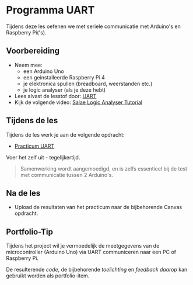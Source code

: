 # Programma UART

Tijdens deze les oefenen we met seriele communicatie met Arduino's en Raspberry Pi('s).

## Voorbereiding

- Neem mee:
  - een Arduino Uno
  - een geinstalleerde Raspberry Pi 4
  - je elektronica spullen (breadboard, weerstanden etc.)
  - je logic analyser (als je deze hebt)
- Lees alvast de lesstof door: [UART](../../hardware-interfacing/communicatie/UART/README.md)
- Kijk de volgende video: [Salae Logic Analyser Tutorial](https://www.youtube.com/watch?v=rR5cEFRO9_s)

## Tijdens de les

Tijdens de les werk je aan de volgende opdracht:

- [Practicum UART](../../hardware-interfacing/communicatie/UART/practicum-uart.md)

Voer het zelf uit - tegelijkertijd.
> Samenwerking wordt aangemoedigd, en is zelfs essentieel bij de test met communicatie tussen 2 Arduino's.

## Na de les

- Upload de resultaten van het practicum naar de bijbehorende Canvas opdracht.

## Portfolio-Tip

Tijdens het project wil je vermoedelijk de meetgegevens van de microcontroller (Arduino Uno) via UART communiceren naar een PC of Raspberry Pi.

De resulterende *code*, de bijbehorende *toelichting* en *feedback daarop* kan gebruikt worden als portfolio-item.
